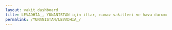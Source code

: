 ```yaml
---
layout: vakit_dashboard
title: LEVADHIA_, YUNANISTAN için iftar, namaz vakitleri ve hava durumu - ilçe/eyalet seç
permalink: /YUNANISTAN/LEVADHIA_/
---
```


<script type="text/javascript">
  var GLOBAL_COUNTRY = 'YUNANISTAN';
  var GLOBAL_CITY = 'LEVADHIA_';
  var GLOBAL_STATE = '';
  var lat = 72;
  var lon = 21;
</script>
